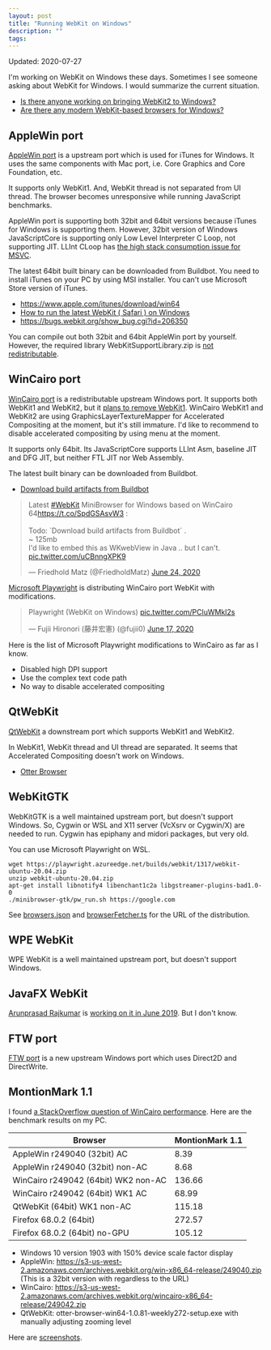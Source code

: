 ```yaml
---
layout: post
title: "Running WebKit on Windows"
description: ""
tags: 
---
```


Updated: 2020-07-27

I'm working on WebKit on Windows these days.
Sometimes I see someone asking about WebKit for Windows.
I would summarize the current situation.

* [Is there anyone working on bringing WebKit2 to Windows?](https://www.reddit.com/r/WebKit/comments/a4zu94/is_there_anyone_working_on_bringing_webkit2_to/)
* [Are there any modern WebKit-based browsers for Windows?](https://www.reddit.com/r/browsers/comments/a3ykh8/are_there_any_modern_webkitbased_browsers_for/)


## AppleWin port

[AppleWin port](https://trac.webkit.org/wiki/BuildingOnWindows) is a upstream port which is used for iTunes for Windows.
It uses the same components with Mac port, i.e. Core Graphics and Core Foundation, etc.

It supports only WebKit1.
And, WebKit thread is not separated from UI thread.
The browser becomes unresponsive while running JavaScript benchmarks.

AppleWin port is supporting both 32bit and 64bit versions because iTunes for Windows is supporting them.
However, 32bit version of Windows JavaScriptCore is supporting only Low Level Interpreter C Loop, not supporting JIT.
LLInt CLoop has [the high stack consumption issue for MSVC](https://lists.webkit.org/pipermail/webkit-dev/2019-June/030718.html).

The latest 64bit built binary can be downloaded from Buildbot.
You need to install iTunes on your PC by using MSI installer.
You can't use Microsoft Store version of iTunes.

* <https://www.apple.com/itunes/download/win64>
* [How to run the latest WebKit ( Safari ) on Windows](https://medium.com/@alSkachkov/how-to-load-the-latest-webkit-on-windows-962a9219c1e1)
* <https://bugs.webkit.org/show_bug.cgi?id=206350>

You can compile out both 32bit and 64bit AppleWin port by yourself.
However, the required library WebKitSupportLibrary.zip is [not redistributable](https://developer.apple.com/opensource/internet/webkit_sptlib_agree.html).

## WinCairo port

[WinCairo port](https://trac.webkit.org/wiki/BuildingCairoOnWindows) is a redistributable upstream Windows port.
It supports both WebKit1 and WebKit2, but it [plans to remove WebKit1](https://bugs.webkit.org/show_bug.cgi?id=194904).
WinCairo WebKit1 and WebKit2 are using GraphicsLayerTextureMapper for Accelerated Compositing at the moment, but it's still immature.
I'd like to recommend to disable accelerated compositing by using menu at the moment.

It supports only 64bit.
Its JavaScriptCore supports LLInt Asm, baseline JIT and DFG JIT, but neither FTL JIT nor Web Assembly.

The latest built binary can be downloaded from Buildbot.

* [Download build artifacts from Buildbot](https://trac.webkit.org/wiki/BuildingCairoOnWindows#DownloadbuildartifactsfromBuildbot)

<blockquote class="twitter-tweet"><p lang="en" dir="ltr">Latest <a href="https://twitter.com/hashtag/WebKit?src=hash&amp;ref_src=twsrc%5Etfw">#WebKit</a> MiniBrowser for Windows based on WinCairo 64<a href="https://t.co/SpdGSAsvW3">https://t.co/SpdGSAsvW3</a> :<br><br>Todo: `Download build artifacts from Buildbot` .<br>~ 125mb<br>I&#39;d like to embed this as WKwebView in Java .. but I can&#39;t. <a href="https://t.co/uCBnngXPK9">pic.twitter.com/uCBnngXPK9</a></p>&mdash; Friedhold Matz (@FriedholdMatz) <a href="https://twitter.com/FriedholdMatz/status/1275689950902734852?ref_src=twsrc%5Etfw">June 24, 2020</a></blockquote> <script async src="https://platform.twitter.com/widgets.js" charset="utf-8"></script>

[Microsoft Playwright](https://www.npmjs.com/package/playwright) is distributing WinCairo port WebKit with modifications.

<blockquote class="twitter-tweet"><p lang="en" dir="ltr">Playwright (WebKit on Windows) <a href="https://t.co/PCluWMkI2s">pic.twitter.com/PCluWMkI2s</a></p>&mdash; Fujii Hironori (藤井宏憲) (@fujii0) <a href="https://twitter.com/fujii0/status/1273354598921560065?ref_src=twsrc%5Etfw">June 17, 2020</a></blockquote> <script async src="https://platform.twitter.com/widgets.js" charset="utf-8"></script>

Here is the list of Microsoft Playwright modifications to WinCairo as far as I know.

* Disabled high DPI support
* Use the complex text code path
* No way to disable accelerated compositing

## QtWebKit

[QtWebKit](https://github.com/qtwebkit/qtwebkit) a downstream port which supports WebKit1 and WebKit2.

In WebKit1, WebKit thread and UI thread are separated.
It seems that Accelerated Compositing doesn't work on Windows.

* [Otter Browser](https://otter-browser.org/)

## WebKitGTK

WebKitGTK is a well maintained upstream port, but doesn't support Windows.
So, Cygwin or WSL and X11 server (VcXsrv or Cygwin/X) are needed to run.
Cygwin has epiphany and midori packages, but very old.

You can use Microsoft Playwright on WSL.

~~~
wget https://playwright.azureedge.net/builds/webkit/1317/webkit-ubuntu-20.04.zip
unzip webkit-ubuntu-20.04.zip
apt-get install libnotify4 libenchant1c2a libgstreamer-plugins-bad1.0-0
./minibrowser-gtk/pw_run.sh https://google.com
~~~

See [browsers.json](https://github.com/microsoft/playwright/blob/master/browsers.json) and
[browserFetcher.ts](https://github.com/microsoft/playwright/blob/master/src/install/browserFetcher.ts) for the URL of the distribution.

## WPE WebKit

WPE WebKit is a well maintained upstream port, but doesn't support Windows.

## JavaFX WebKit

[Arunprasad Rajkumar](https://twitter.com/uint88) is [working on it in June 2019](https://lists.webkit.org/pipermail/webkit-dev/2019-June/030698.html).
But I don't know.

## FTW port

[FTW port](https://bugs.webkit.org/show_bug.cgi?id=199206) is a new upstream Windows port which uses Direct2D and DirectWrite.

## MontionMark 1.1

I found [a StackOverflow question of WinCairo performance](https://stackoverflow.com/q/57610729).
Here are the benchmark results on my PC.

Browser                             | MontionMark 1.1
------------------------------------|-------------------
AppleWin r249040 (32bit) AC         | 8.39
AppleWin r249040 (32bit) non-AC     | 8.68
WinCairo r249042 (64bit) WK2 non-AC | 136.66
WinCairo r249042 (64bit) WK1 AC     | 68.99
QtWebKit (64bit) WK1 non-AC         | 115.18
Firefox 68.0.2 (64bit)              | 272.57
Firefox 68.0.2 (64bit) no-GPU       | 105.12

* Windows 10 version 1903 with 150% device scale factor display
* AppleWin: https://s3-us-west-2.amazonaws.com/archives.webkit.org/win-x86_64-release/249040.zip (This is a 32bit version with regardless to the URL)
* WinCairo: https://s3-us-west-2.amazonaws.com/archives.webkit.org/wincairo-x86_64-release/249042.zip
* QtWebKit: otter-browser-win64-1.0.81-weekly272-setup.exe with manually adjusting zooming level

Here are [screenshots](https://ibb.co/album/mwxUdv).
